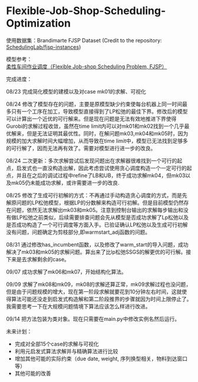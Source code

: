 # Flexible-Job-Shop-Scheduling-Optimization

使用数据集：Brandimarte FJSP Dataset (Credit to the repository: [SchedulingLab/fjsp-instances](https://github.com/SchedulingLab/fjsp-instances))

模型参考：[柔性车间作业调度（Flexible Job-shop Scheduling Problem, FJSP）](https://blog.csdn.net/weixin_46225503/article/details/132246053)

完成进度：

08/23 完成简化模型的建模以及对case mk01的求解、可视化

08/24 修改了模型存在的问题，主要是原模型缺少约束使每台机器上同一时间最多只有一个工序在加工，导致模型直接得到了LP松弛的最佳下界。修改后的模型可以计算出一个近优的可行解来。但是现在问题是无法有效地推进下界使得Gurobi的求解过程收敛，虽然在time limit内可以对mk01和mk02找到一个几乎最优解来，但是无法证明其最优性。同时，在解问题mk03,mk04和mk05时，因为规模的加大求解时间大幅增加，从而导致在time limit中，模型已无法找到足够多的可行解了，因而无法再有效了。需要对模型进行进一步的改良。

08/24 二次更新：多次求解尝试后发现问题出在求解器很难找到一个可行的起点，启发式也一直没构造出解，因此考虑尝试使用贪心调度构造一个一定可行的起点，并且在之后的调试过程中refine了LB和UB，终于成功求解mk04，但mk03以及mk05仍未能成功求解，或许需要进一步的改良.

08/25 修改了生成可行初解的方式：不再通过手动构造贪心调度的方式，而是先解原问题的LP松弛模型，根据LP的分数解来构造可行初解。但是目前模型仍然存在问题，依然无法求解出mk03和mk05。注意到控制台输出的求解每步输出和没有做LP松弛之前类似，后续需要排查问题会先从模型是否成功求解了Lp松弛以及是否成功构造了一个可行调度等方面入手。已验证确认LP松弛以及生成可行初解没有问题，问题确定为剪枝部分,即warmstart_adj函数的问题。

08/31 通过修改has_incumbent函数，以及修改了warm_start的导入问题，成功解决了mk03和mk05的求解问题。算出来了比lp松弛SSGS的解更优的可行解。接下来是去求解剩余的case。

09/07 成功求解了mk06和mk07，开始结构化算法。

09/09 求解了mk08和mk09，mk08的求解还算正常，mk09求解过程也没问题，但是由于问题规模的增大，现在第一阶段求解就要花到10分钟左右时间，这就使得算法可能还没走到启发式构造解和第二阶段推界的步骤就因为时间上限停止了。我需要思考一下在大规模问题情境下算法应该怎么样进行改进。

09/14 把方法包装为类对象。现在只需要在main.py中修改实例名然后运行。

未来计划：

- 完成对全部15个case的求解与可视化
- 利用元启发式算法求解并与精确算法进行比较
- 增加其他可能的实际约束（due date, weight, 序列换型相关，物料到达窗口等）
- 其他可能的改善
